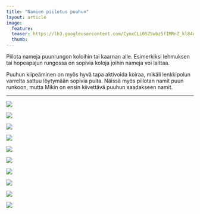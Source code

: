```yaml
---
title: "Namien piilotus puuhun"
layout: article
image:
  feature:
  teaser: https://lh3.googleusercontent.com/CymxCLi0SZSwbz5fIMRnZ_kl84ogBdYH957wxdsqZIA=w245-h173-no
  thumb:
---
```


Piilota nameja puunrungon koloihin tai kaarnan alle. Esimerkiksi lehmuksen tai hopeapajun rungossa on sopivia koloja joihin nameja voi laittaa.

Puuhun kiipeäminen on myös hyvä tapa aktivoida koiraa, mikäli lenkkipolun varrelta sattuu löytymään sopivia puita. Näissä myös piilotan namit puun runkoon, mutta Mikin on ensin kiivettävä puuhun saadakseen namit.

---

![](https://lh3.googleusercontent.com/XOj5z58Lw2GMpcJFxuUszQ1sUcc5Dcwp3YJKC8TaOXI=w800)

![](https://lh3.googleusercontent.com/gKKSDo4IRATu2T__-IqlI3dO2n_9GG-J9fBwRZggbrY=w800)

![](https://lh3.googleusercontent.com/UZEUNJuZwYDCNLysudS8O_ytBNs65HBfq6AaT_Hc9tQ=w800)

![](https://lh3.googleusercontent.com/BCI_2kFtNVe6dMB0_DQjQgM4_G4gWxIz8C2q_gEoDYg=w800)

![](https://lh3.googleusercontent.com/AESSxWyzAb81by4ap18HYTQ65d0Bs5OnFFADPlziEYs=w800)

![](https://lh3.googleusercontent.com/piX-jbufN2EXlkUGXo5bdiM4z7Lnu00c4SxEKDb-s6A=w800)

![](https://lh3.googleusercontent.com/K_FJoijd6GRoAmJ3BkKL5M1yvxzNGfJjWhHrKk3OnhY=w800)

![](https://lh3.googleusercontent.com/IHLPuRA1GzobWPim0GQMuWn0CBV46JnnR3_lVTmEDjQ=w800)

![](https://lh3.googleusercontent.com/TyU3YVIeuRiu_mbhSZBUJyIVPSIR0zo0tkpHdqEXJCc=w800)

![](https://lh3.googleusercontent.com/MeUvlkhzk8E-0EuPi6FCqpcYp2lGQGB6VH6vpAnvG58=w800)
